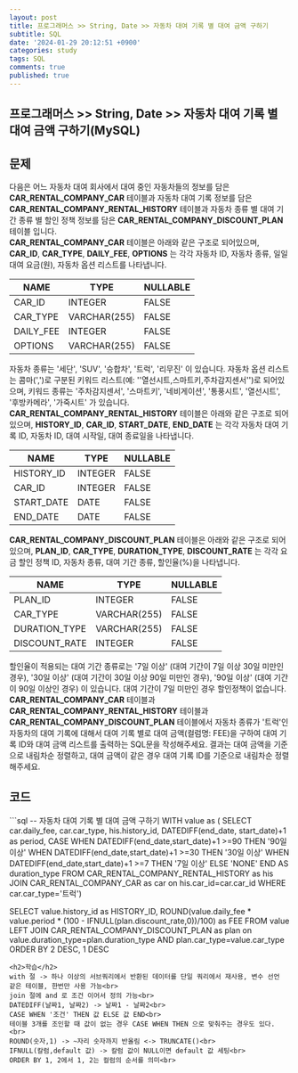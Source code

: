 ```yaml
---
layout: post
title: 프로그래머스 >> String, Date >> 자동차 대여 기록 별 대여 금액 구하기
subtitle: SQL
date: '2024-01-29 20:12:51 +0900'
categories: study
tags: SQL
comments: true
published: true
---
```

## 프로그래머스 >> String, Date >> 자동차 대여 기록 별 대여 금액 구하기(MySQL)

<h2>문제</h2>
다음은 어느 자동차 대여 회사에서 대여 중인 자동차들의 정보를 담은 <b>CAR_RENTAL_COMPANY_CAR</b> 테이블과 자동차 대여 기록 정보를 담은 <b>CAR_RENTAL_COMPANY_RENTAL_HISTORY</b> 테이블과 자동차 종류 별 대여 기간 종류 별 할인 정책 정보를 담은 <b>CAR_RENTAL_COMPANY_DISCOUNT_PLAN</b> 테이블 입니다.<br>
<b>CAR_RENTAL_COMPANY_CAR</b> 테이블은 아래와 같은 구조로 되어있으며, <b>CAR_ID</b>, <b>CAR_TYPE</b>, <b>DAILY_FEE</b>, <b>OPTIONS</b> 는 각각 자동차 ID, 자동차 종류, 일일 대여 요금(원), 자동차 옵션 리스트를 나타냅니다.<br>
<table>
    <thead>
        <th>NAME</th>
        <th>TYPE</th>
        <th>NULLABLE</th>
    </thead>
    <tbody>
        <tr>
            <td>CAR_ID</td>
            <td>INTEGER</td>
            <td>FALSE</td>
        </tr>
        <tr>
            <td>CAR_TYPE</td>
            <td>VARCHAR(255)</td>
            <td>FALSE</td>
        </tr>
        <tr>
            <td>DAILY_FEE</td>
            <td>INTEGER</td>
            <td>FALSE</td>
        </tr>
        <tr>
            <td>OPTIONS</td>
            <td>VARCHAR(255)</td>
            <td>FALSE</td>
        </tr>
    </tbody>
</table>
자동차 종류는 '세단', 'SUV', '승합차', '트럭', '리무진' 이 있습니다. 자동차 옵션 리스트는 콤마(',')로 구분된 키워드 리스트(예: ''열선시트,스마트키,주차감지센서'')로 되어있으며, 키워드 종류는 '주차감지센서', '스마트키', '네비게이션', '통풍시트', '열선시트', '후방카메라', '가죽시트' 가 있습니다.<br>
<b>CAR_RENTAL_COMPANY_RENTAL_HISTORY</b> 테이블은 아래와 같은 구조로 되어있으며, <b>HISTORY_ID</b>, <b>CAR_ID</b>, <b>START_DATE</b>, <b>END_DATE</b> 는 각각 자동차 대여 기록 ID, 자동차 ID, 대여 시작일, 대여 종료일을 나타냅니다.<br>
<table>
    <thead>
        <th>NAME</th>
        <th>TYPE</th>
        <th>NULLABLE</th>
    </thead>
    <tbody>
        <tr>
            <td>HISTORY_ID</td>
            <td>INTEGER</td>
            <td>FALSE</td>
        </tr>
        <tr>
            <td>CAR_ID</td>
            <td>INTEGER</td>
            <td>FALSE</td>
        </tr>
        <tr>
            <td>START_DATE</td>
            <td>DATE</td>
            <td>FALSE</td>
        </tr>
        <tr>
            <td>END_DATE</td>
            <td>DATE</td>
            <td>FALSE</td>
        </tr>
    </tbody>
</table>
<b>CAR_RENTAL_COMPANY_DISCOUNT_PLAN</b> 테이블은 아래와 같은 구조로 되어있으며, <b>PLAN_ID</b>, <b>CAR_TYPE</b>, <b>DURATION_TYPE</b>, <b>DISCOUNT_RATE</b> 는 각각 요금 할인 정책 ID, 자동차 종류, 대여 기간 종류, 할인율(%)을 나타냅니다.<br>
<table>
    <thead>
        <th>NAME</th>
        <th>TYPE</th>
        <th>NULLABLE</th>
    </thead>
    <tbody>
        <tr>
            <td>PLAN_ID</td>
            <td>INTEGER</td>
            <td>FALSE</td>
        </tr>
        <tr>
            <td>CAR_TYPE</td>
            <td>VARCHAR(255)</td>
            <td>FALSE</td>
        </tr>
        <tr>
            <td>DURATION_TYPE</td>
            <td>VARCHAR(255)</td>
            <td>FALSE</td>
        </tr>
        <tr>
            <td>DISCOUNT_RATE</td>
            <td>INTEGER</td>
            <td>FALSE</td>
        </tr>
    </tbody>
</table>
할인율이 적용되는 대여 기간 종류로는 '7일 이상' (대여 기간이 7일 이상 30일 미만인 경우), '30일 이상' (대여 기간이 30일 이상 90일 미만인 경우), '90일 이상' (대여 기간이 90일 이상인 경우) 이 있습니다. 대여 기간이 7일 미만인 경우 할인정책이 없습니다.<br>
<b>CAR_RENTAL_COMPANY_CAR</b> 테이블과 <b>CAR_RENTAL_COMPANY_RENTAL_HISTORY</b> 테이블과 <b>CAR_RENTAL_COMPANY_DISCOUNT_PLAN</b> 테이블에서 자동차 종류가 '트럭'인 자동차의 대여 기록에 대해서 대여 기록 별로 대여 금액(컬럼명: FEE)을 구하여 대여 기록 ID와 대여 금액 리스트를 출력하는 SQL문을 작성해주세요. 결과는 대여 금액을 기준으로 내림차순 정렬하고, 대여 금액이 같은 경우 대여 기록 ID를 기준으로 내림차순 정렬해주세요.<br>
<h2>코드</h2>
```sql
-- 자동차 대여 기록 별 대여 금액 구하기
WITH value as (
    SELECT car.daily_fee, car.car_type, his.history_id, DATEDIFF(end_date, start_date)+1 as period,
    CASE
        WHEN DATEDIFF(end_date,start_date)+1 >=90 THEN '90일 이상'
        WHEN DATEDIFF(end_date,start_date)+1 >=30 THEN '30일 이상'
        WHEN DATEDIFF(end_date,start_date)+1 >=7 THEN '7일 이상'
        ELSE 'NONE' END AS duration_type
    FROM CAR_RENTAL_COMPANY_RENTAL_HISTORY as his JOIN CAR_RENTAL_COMPANY_CAR as car on his.car_id=car.car_id
    WHERE car.car_type='트럭')

SELECT value.history_id as HISTORY_ID, ROUND(value.daily_fee * value.period * (100 - IFNULL(plan.discount_rate,0))/100) as FEE
FROM value LEFT JOIN CAR_RENTAL_COMPANY_DISCOUNT_PLAN as plan on value.duration_type=plan.duration_type
AND plan.car_type=value.car_type
ORDER BY 2 DESC, 1 DESC
```
<h2>학습</h2>
with 절 -> 하나 이상의 서브쿼리에서 반환된 데이터를 단일 쿼리에서 재사용, 변수 선언 같은 테이블, 한번만 사용 가능<br>
join 절에 and 로 조건 이어서 정의 가능<br>
DATEDIFF(날짜1, 날짜2) -> 날짜1 - 날짜2<br>
CASE WHEN '조건' THEN 값 ELSE 값 END<br>
테이블 3개를 조인할 때 값이 없는 경우 CASE WHEN THEN 으로 맞춰주는 경우도 있다.<br>
ROUND(숫자,1) -> ~자리 숫자까지 반올림 <-> TRUNCATE()<br>
IFNULL(칼럼,default 값) -> 칼럼 값이 NULL이면 default 값 세팅<br>
ORDER BY 1, 2에서 1, 2는 컬럼의 순서를 의미<br>








